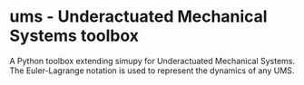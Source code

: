# ums - Underactuated Mechanical Systems toolbox

A Python toolbox extending simupy for Underactuated Mechanical Systems. The Euler-Lagrange notation is used to represent the dynamics of any UMS.


